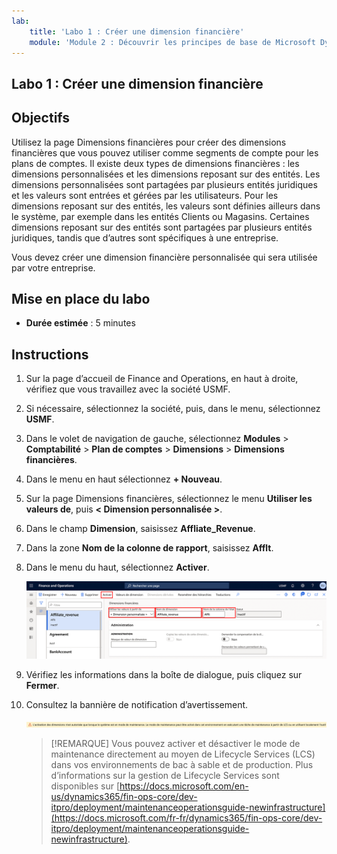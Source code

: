 ```yaml
---
lab:
    title: 'Labo 1 : Créer une dimension financière'
    module: 'Module 2 : Découvrir les principes de base de Microsoft Dynamics 365 Finance'
---
```


## Labo 1 : Créer une dimension financière

## Objectifs

Utilisez la page Dimensions financières pour créer des dimensions financières que vous pouvez utiliser comme segments de compte pour les plans de comptes. Il existe deux types de dimensions financières : les dimensions personnalisées et les dimensions reposant sur des entités. Les dimensions personnalisées sont partagées par plusieurs entités juridiques et les valeurs sont entrées et gérées par les utilisateurs. Pour les dimensions reposant sur des entités, les valeurs sont définies ailleurs dans le système, par exemple dans les entités Clients ou Magasins. Certaines dimensions reposant sur des entités sont partagées par plusieurs entités juridiques, tandis que d’autres sont spécifiques à une entreprise.

Vous devez créer une dimension financière personnalisée qui sera utilisée par votre entreprise.

## Mise en place du labo

   - **Durée estimée** : 5 minutes

## Instructions

1. Sur la page d’accueil de Finance and Operations, en haut à droite, vérifiez que vous travaillez avec la société USMF.

1. Si nécessaire, sélectionnez la société, puis, dans le menu, sélectionnez **USMF**.

1. Dans le volet de navigation de gauche, sélectionnez **Modules** > **Comptabilité** > **Plan de comptes** > **Dimensions** > **Dimensions financières**.

1. Dans le menu en haut sélectionnez **+ Nouveau**.

1. Sur la page Dimensions financières, sélectionnez le menu **Utiliser les valeurs de**, puis **< Dimension personnalisée >**.

1. Dans le champ **Dimension**, saisissez **Affliate_Revenue**.

1. Dans la zone **Nom de la colonne de rapport**, saisissez **Afflt**.

1. Dans le menu du haut, sélectionnez **Activer**.

    ![Capture d’écran affichant la nouvelle dimension financière personnalisée avec le menu Utiliser les valeurs à partir de, Nom de dimension, Nom de la colonne de l’état et Activer en surbrillance](./media/lp2-m3-new-financial-dimension.png)

1. Vérifiez les informations dans la boîte de dialogue, puis cliquez sur **Fermer**.

1. Consultez la bannière de notification d’avertissement.

    ![Capture d’écran affichant une bannière d’informations d’avertissement avertissant qu’il est nécessaire d’être en mode de maintenance pour activer une nouvelle dimension.](./media/lp2-m3-activation-warning-banner.png)

    >[!REMARQUE] Vous pouvez activer et désactiver le mode de maintenance directement au moyen de Lifecycle Services (LCS) dans vos environnements de bac à sable et de production. Plus d’informations sur la gestion de Lifecycle Services sont disponibles sur [https://docs.microsoft.com/en-us/dynamics365/fin-ops-core/dev-itpro/deployment/maintenanceoperationsguide-newinfrastructure](https://docs.microsoft.com/fr-fr/dynamics365/fin-ops-core/dev-itpro/deployment/maintenanceoperationsguide-newinfrastructure).
